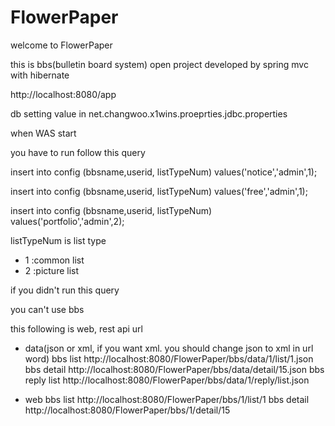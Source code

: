 FlowerPaper
===========

welcome to FlowerPaper

this is bbs(bulletin board system) open project developed by spring mvc with hibernate

http://localhost:8080/app

db setting value in net.changwoo.x1wins.proeprties.jdbc.properties

when WAS start

you have to run follow this query

insert into config (bbsname,userid, listTypeNum) values('notice','admin',1);

insert into config (bbsname,userid, listTypeNum) values('free','admin',1);

insert into config (bbsname,userid, listTypeNum) values('portfolio','admin',2);

listTypeNum is list type 
- 1 :common list
- 2 :picture list


if you didn't run this query

you can't use bbs

this following is web, rest api url
- data(json or xml, if you want xml. you should change json to xml in url word)
bbs list
http://localhost:8080/FlowerPaper/bbs/data/1/list/1.json
bbs detail
http://localhost:8080/FlowerPaper/bbs/data/detail/15.json
bbs reply list
http://localhost:8080/FlowerPaper/bbs/data/1/reply/list.json

- web
bbs list
http://localhost:8080/FlowerPaper/bbs/1/list/1
bbs detail
http://localhost:8080/FlowerPaper/bbs/1/detail/15

